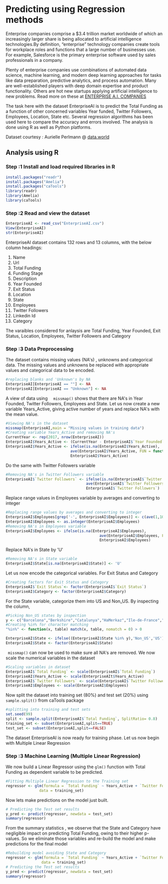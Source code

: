 # Predicting using Regression methods

Enterprise companies comprise a $3.4 trillion market worldwide of which an increasingly larger share is being allocated to artificial intelligence technologies.By definition, “enterprise” technology companies create tools for workplace roles and functions that a large number of businesses use. For example, Salesforce is the primary enterprise software used by sales professionals in a company.

Plenty of enterprise companies use combinations of automated data science, machine learning, and modern deep learning approaches for tasks like data preparation, predictive analytics, and process automation. Many are well-established players with deep domain expertise and product functionality. Others are hot new startups applying artificial intelligence to new problems. Read more on these at <a href="http://www.topbots.com/essential-landscape-overview-enterprise-artificial-intelligence/">ENTERPRISE A.I. COMPANIES</a>


The task here with the dataset EnterpriseAI is to predict the Total Funding as a function of other concerned variables Year funded, Twitter Followers, Employees, Location, State etc. Several regression algorithms has been used here to compare the accuracy and errors involved. The analysis is done using R as well as Python platforms.


Dataset courtesy : Aurielle Perlmann @  <a href="https://data.world/">data.world</a>


## Analysis using R

### Step :1 Install and load required libraries in R
```R
install.packages("readr")
install.packages("Amelia")
install.packages("caTools")
library(readr)
library(Amelia)
library(caTools)
```
### Step :2 Read and view the dataset
```R
EnterpriseAI <- read_csv("EnterpriseAI.csv")
View(EnterpriseAI)
str(EnterpriseAI)
```
EnterpriseAI dataset contains 132 rows and 13 columns, with the below column headings:
1.  Name
2.  Url
3.  Total Funding
4.  Funding Stage
5.  Description
6.  Year Founded
7.  Exit Status
8.  Location
9.  State
10. Employees
11. Twitter Followers
12. Linkedin Id
13. Category

The varaibles considered for anlaysis are Total Funding, Year Founded, Exit Status, Location, Employees, Twitter Followers and Category

### Step :3 Data Preprocessing

The dataset contains missing values (NA's) , unknowns and categorical data. The missing values and unknowns be replaced with appropriate values and categorical data to be encoded.
```R
#replacing blanks and 'Unknown's by NA
EnterpriseAI[EnterpriseAI == ""] <- NA
EnterpriseAI[EnterpriseAI == "Unknown"] <- NA
```
A view of data using ```   missmap() ``` shows that there are NA's in Year Founded, Twitter Followers, Employees and State.
Let us now create a new variable Years_Active, giving active number of years and replace NA's with the mean value.
```R
#Viewing NA's in the dataset
missmap(EnterpriseAI,main = "Missing values in training data")
#Creating variable Years_Active and removing NA's
CurrentYear <- rep(2017, nrow(EnterpriseAI))
EnterpriseAI$Years_Active <- (CurrentYear - EnterpriseAI$`Year Founded`)
EnterpriseAI$Years_Active <- ifelse(is.na(EnterpriseAI$Years_Active),
                             ave(EnterpriseAI$Years_Active, FUN = function(x) mean(x, na.rm = TRUE)),
                             EnterpriseAI$Years_Active)
```
Do the same with Twitter Followers variable
```R
#Removing NA's in Twitter Followers variable
EnterpriseAI$`Twitter Followers` <- ifelse(is.na(EnterpriseAI$`Twitter Followers`),
                                    ave(EnterpriseAI$`Twitter Followers`, FUN = function(x) mean(x, na.rm = TRUE)),
                                    EnterpriseAI$`Twitter Followers`)
```
Replace range values in Employees variable by averages and converting to integer
```R
#Replacing range values by averages and converting to integer
EnterpriseAI$Employees[grep('-', EnterpriseAI$Employees)] <- c(ave(1,10),ave(11,50),ave(51,200),ave(1,10),ave(51,200))
EnterpriseAI$Employees <- as.integer(EnterpriseAI$Employees)
#Removing NA's in Employees variable
EnterpriseAI$Employees <- ifelse(is.na(EnterpriseAI$Employees),
                                          ave(EnterpriseAI$Employees, FUN = function(x) mean(x, na.rm = TRUE)),
                                          EnterpriseAI$Employees)
```       
Replace NA's in State by 'U'
```R
#Removing NA's in State variable
EnterpriseAI$State[is.na(EnterpriseAI$State)] <- 'U'
```
Let us now encode the categorical variables. For Exit Status and Category
```R
#Creating factors for Exit Status and Category
EnterpriseAI$`Exit Status`<- factor(EnterpriseAI$`Exit Status`)
EnterpriseAI$Category <- factor(EnterpriseAI$Category)
```
For the State variable, categorize them into US and Non_US. By inspecting the column,
```R
#Picking Non_US states by inspection 
y <- c("Barcelona","Berkshire","Catalunya","HaMerkaz","Ile-de-France","Ontario","Quebec") 
#Creating %in% for character matching
"%in%" <- function(x, table) match(x, table, nomatch = 0) > 0

EnterpriseAI$State <- ifelse((EnterpriseAI$State %in% y),'Non_US','US')
EnterpriseAI$State <- factor(EnterpriseAI$State)
```
``` missmap()``` can now be used to make sure all NA's are removed. We now scale the numerical variables in the dataset
```R
#Scaling variables in dataset
EnterpriseAI$`Total Funding` <- scale(EnterpriseAI$`Total Funding`)
EnterpriseAI$Years_Active <- scale(EnterpriseAIt$Years_Active)
EnterpriseAI$`Twitter Followers` <- scale(EnterpriseAI$`Twitter Followers`)
EnterpriseAI$Employees <- scale(EnterpriseAI$Employees)
```
Now split the dataset into training set (80%) and test set (20%) using ```sample.split()``` from caTools package
```R
#splitting into training and test sets
set.seed(99)
split <- sample.split(EnterpriseAI$`Total Funding`, SplitRatio= 0.8)
training_set <- subset(EnterpriseAI,split==TRUE)
test_set <- subset(EnterpriseAI,split==FALSE)
```
The dataset EnterpriseAI is now ready for training phase. Let us now begin with Multiple Linear Regression

### Step :3 Machine Learning (Multiple Linear Regression)

We now build a Linear Regressor using the ```glm()``` function with Total Funding as dependent variable to be predicted.
```R
#Fitting Multiple Linear Regression to the Training set
regressor <- glm(formula = `Total Funding` ~ Years_Active + `Twitter Followers` + Employees + State + Category,
               data = training_set)
```
Now lets make predictions on the model just built. 
```R
# Predicting the Test set results
y_pred <- predict(regressor, newdata = test_set)
summary(regressor) 
```
From the summary statistics , we observe that the State and Category have negligible impact on predicting Total Funding, owing to their higher p-values. So we eliminate those variables and re-build the model and make predictions for the final model
```R
#Rebuilding model avoiding State and Category
regressor <- glm(formula = `Total Funding` ~ Years_Active + `Twitter Followers` + Employees ,
                data = training_set)
# Predicting the Test set results
y_pred <- predict(regressor, newdata = test_set)
summary(regressor)  
```











